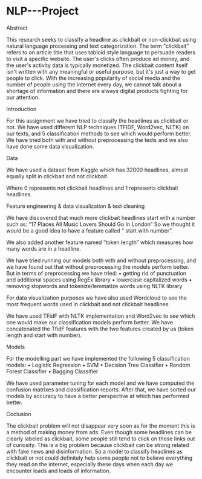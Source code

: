 # NLP---Project
Abstract

This research seeks to classify a headline as clickbait or non-clickbait using natural language processing and text categorization.
The term "clickbait" refers to an article title that uses tabloid style language to persuade readers to visit a specific website. The user's clicks often produce ad money, and the user's activity data is typically monetized. The clickbait content itself isn't written with any meaningful or useful purpose, but it's just a way to get people to click.
With the increasing popularity of social media and the number of people using the internet every day, we cannot talk about a shortage of information and there are always digital products fighting for our attention.

Introduction

For this assignment we have tried to classify the headlines as clickbait or not. We have used different NLP techniques (TFIDF, Word2vec, NLTK)  on our texts, and 5 classification methods to see which would perform better. We have tried both with and without preprocessing the texts and we also have done some data visualization.

Data

We have used a dataset from Kaggle which has 32000 headlines, almost equally split in clickbait and not clickbait.
 
Where 0 represents not clickbait headlines and 1 represents clickbait headlines.

Feature engineering & data visualization & text cleaning

We have discovered that much more clickbait headlines start with a number such as: “17 Places All Music Lovers Should Go In London”
So we thought it would be a good idea to have a feature called “ start with number”.
 
We also added another feature named “token length” which measures how many words are in a headline.
 
We have tried running our models both with and without preprocessing, and we have found out that without preprocessing the models perform better.
But in terms of preprocessing we have tried:
•	getting rid of punctuation and additional spaces using RegEx library
•	lowercase capitalized words 
•	removing stopwords and tokenize/lemmatize words using NLTK library

For data visualization purposes we have also used Wordcloud to see the most frequent words used in clickbait and not clickbait headlines.
 
We have used TFidF with NLTK implementation and Word2vec to see which one would make our classification models perform better.
We have concatenated the TfidF features with the two features created by us (token length and start with number).

Models

For the modelling part we have implemented the following 5 classification models:
•	Logistic Regression
•	SVM
•	Decision Tree Classifier
•	Random Forest Classifier
•	Bagging Classifier

We have used parameter tuning for each model and we have computed the confusion matrixes and classification reports.
After that, we have sorted our models by accuracy to have a better perspective at which has performed better.

Coclusion

The clickbait problem will not disappear very soon as for the moment this is a method of making money from ads. Even though some headlines can be clearly labeled as clickbait, some people still tend to click on those links out of curiosity. This is a big problem because clickbait can be strong related with fake news and disinformation. So a model to classify headlines as clickbait or not could definitely help some people not to believe everything they read on the internet, especially these days when each day we encounter loads and loads of information.
